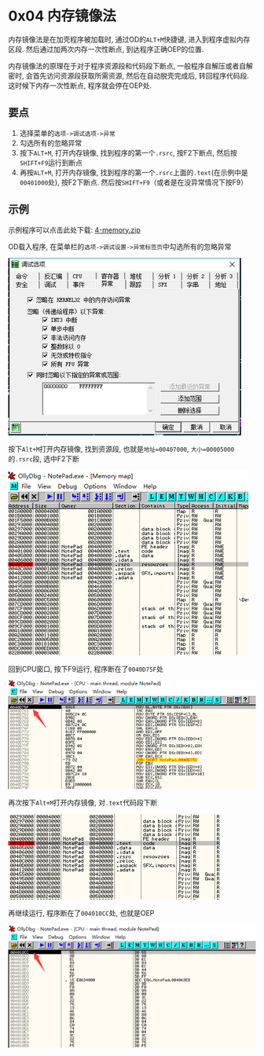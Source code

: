 # 0x04 内存镜像法

内存镜像法是在加壳程序被加载时, 通过OD的`ALT+M`快捷键, 进入到程序虚拟内存区段. 然后通过加两次内存一次性断点, 到达程序正确OEP的位置. 

内存镜像法的原理在于对于程序资源段和代码段下断点, 一般程序自解压或者自解密时, 会首先访问资源段获取所需资源, 然后在自动脱壳完成后, 转回程序代码段. 这时候下内存一次性断点, 程序就会停在OEP处. 

## 要点

1. 选择菜单的`选项->调试选项->异常`
2. 勾选所有的忽略异常
3. 按下`ALT+M`, 打开内存镜像, 找到程序的第一个`.rsrc`, 按F2下断点, 然后按`SHIFT+F9`运行到断点
4. 再按`ALT+M`, 打开内存镜像, 找到程序的第一个`.rsrc`上面的`.text`(在示例中是`00401000`处), 按F2下断点. 然后按`SHIFT+F9`（或者是在没异常情况下按F9）

## 示例

示例程序可以点击此处下载: [4-memory.zip](/reverse/unpack/example/4-memory.zip)

OD载入程序, 在菜单栏的`选项->调试设置->异常标签页`中勾选所有的忽略异常

![memory-01.png](/reverse/unpack/figure/memory-01.png)

按下`Alt+M`打开内存镜像, 找到资源段, 也就是`地址=00407000`, `大小=00005000`的`.rsrc`段, 选中F2下断

![memory-02.png](/reverse/unpack/figure/memory-02.png)

回到CPU窗口, 按下F9运行, 程序断在了`0040D75F`处

![memory-03.png](/reverse/unpack/figure/memory-03.png)

再次按下`Alt+M`打开内存镜像, 对`.text`代码段下断

![memory-04.png](/reverse/unpack/figure/memory-04.png)

再继续运行, 程序断在了`004010CC`处, 也就是OEP

![memory-05.png](/reverse/unpack/figure/memory-05.png)


